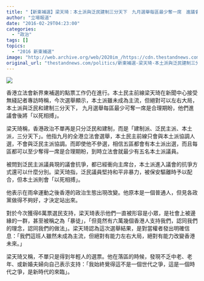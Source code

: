 ```yaml
---
title: "【新東補選】梁天琦：本土派與泛民建制三分天下　九月選舉每區最少奪一席　進議會「以死相搏」"
author: "立場報道"
date: "2016-02-29T04:23:00"
categories:
  - "政治"
tags: []
topics:
  - "2016 新東補選"
image: "http://web.archive.org/web/2020im_/https://cdn.thestandnews.com/media/photos/cache/l2-24_tlNxk_1200x0.png"
original_url: "thestandnews.com/politics/新東補選-梁天琦-本土派與泛民建制三分天下-九月選舉每區最少奪一席-進議會-以死相搏"
---
```

![](http://web.archive.org/web/2020im_/https://cdn.thestandnews.com/media/photos/cache/l2-24_tlNxk_1200x0.png)

香港立法會新界東補選的點票工作仍在進行。本土民主前線梁天琦在新聞中心接受無綫記者專訪時稱，今次選舉顯示，本土派雖未成為主流，但絕對可以左右大局，本土派與泛民和建制三分天下， 九月選舉每區最少可奪一席是合理期盼，他們進議會後將「以死相搏」。

梁天琦稱，香港政治不單再是只分泛民和建制，而是「建制派、泛民主派、本土派，三分天下」。他指九月的全港立法會選舉，本土民主前線只會與本土派協調人選，不會與泛民主派協調。而即使他不參選，相信五區都會有本土派出選，而且每區都可以至少奪得一席是合理期盼，到時立法會就最少有五名本土派議員。

被問到泛民主派議員現的議會抗爭，都已經衝向主席台，本土派進入議會的抗爭方式還可以什麼分別。梁天琦指，泛民議員堅持和平非暴力，被保安驅離時予以配合，但本土派則會「以死相搏」。

他表示在雨傘運動之後香港的政治生態出現改變。他原本是一個普通人，但見各政黨做得不夠好，才決定站出來。

對於今次獲得6萬票選民支持，梁天琦表示他們一直被形容是小眾，是社會上被邊緣的一群，甚至被稱之為「暴徒」，「但竟然有六萬幾個香港人支持我們，認同我們的理念，認同我們的做法」。梁天琦認為這次選舉結果，是對當權者發出明確信息：「我們這班人雖然未成為主流，但絕對有能力左右大局，絕對有能力改變香港未來。」

梁天琦又稱，不單只是得到年輕人的選票。他在落區的時候，發現不乏中老、老年、或新婚夫婦向自己表示支持：「我始終覺得這不是一個世代之爭，這是一個時代之爭，是新時代的來臨」。